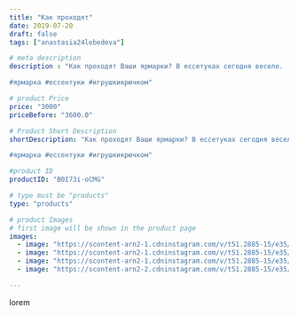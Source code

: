 ```yaml
---
title: "Как проходят"
date: 2019-07-20
draft: false
tags: ["anastasia24lebedeva"]

# meta description
description : "Как проходят Ваши ярмарки? В ессетуках сегодня весело.

#ярмарка #ессентуки #игрушкикрючком"

# product Price
price: "3000"
priceBefore: "3600.0"

# Product Short Description
shortDescription: "Как проходят Ваши ярмарки? В ессетуках сегодня весело.

#ярмарка #ессентуки #игрушкикрючком"

#product ID
productID: "B0I73i-oCMG"

# type must be "products"
type: "products"

# product Images
# first image will be shown in the product page
images:
  - image: "https://scontent-arn2-1.cdninstagram.com/v/t51.2885-15/e35/66644169_1184312771692974_34888104587722971_n.jpg?se=7&tp=1&_nc_ht=scontent-arn2-1.cdninstagram.com&_nc_cat=106&_nc_ohc=rgdB6yMXG6IAX_TW0o2&ccb=7-4&oh=bf3c4be499d5b6e35105c0228c31095f&oe=608187DB&ig_cache_key=MjA5MjE4NTMyMjI2OTAxNzMxMg%3D%3D.2-ccb7-4"
  - image: "https://scontent-arn2-1.cdninstagram.com/v/t51.2885-15/e35/66131273_148621666215961_7727423408815250843_n.jpg?se=7&tp=1&_nc_ht=scontent-arn2-1.cdninstagram.com&_nc_cat=101&_nc_ohc=7Yh-08TcyUgAX8J2q2F&ccb=7-4&oh=1aa4a5c33c0409f3236b4bf5da50ab60&oe=608520B1&ig_cache_key=MjA5MjE4NTMyMjI3NzMwODgwMQ%3D%3D.2-ccb7-4"
  - image: "https://scontent-arn2-1.cdninstagram.com/v/t51.2885-15/e35/67066289_487977455301467_7244834776135070674_n.jpg?se=7&tp=1&_nc_ht=scontent-arn2-1.cdninstagram.com&_nc_cat=111&_nc_ohc=awZGFRN8UZwAX9JKtRc&ccb=7-4&oh=021ff26f40b3b050960208e2396ebfa1&oe=60847E28&ig_cache_key=MjA5MjE4NTMyMjI1MjE1NDY4OA%3D%3D.2-ccb7-4"
  - image: "https://scontent-arn2-2.cdninstagram.com/v/t51.2885-15/e35/67445314_564486504082037_6191561149153778127_n.jpg?se=7&tp=1&_nc_ht=scontent-arn2-2.cdninstagram.com&_nc_cat=105&_nc_ohc=mIyga8irMzsAX9mOztM&ccb=7-4&oh=807dbe93ac2b0ee6519b297ec03d6548&oe=6082890D&ig_cache_key=MjA5MjE4NTMyMjI4NTg4MDYzMw%3D%3D.2-ccb7-4"

---
```

lorem
